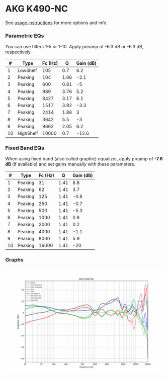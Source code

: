 # AKG K490-NC
See [usage instructions](https://github.com/jaakkopasanen/AutoEq#usage) for more options and info.

### Parametric EQs
You can use filters 1-5 or 1-10. Apply preamp of -6.3 dB or -6.3 dB, respectively.

|   # | Type      |   Fc (Hz) |    Q |   Gain (dB) |
|-----|-----------|-----------|------|-------------|
|   1 | LowShelf  |       105 | 0.7  |         6.2 |
|   2 | Peaking   |       104 | 1.06 |        -2.1 |
|   3 | Peaking   |       600 | 0.81 |        -5   |
|   4 | Peaking   |       989 | 3.76 |         5.2 |
|   5 | Peaking   |      8427 | 3.17 |         6.1 |
|   6 | Peaking   |      1517 | 3.92 |        -3.3 |
|   7 | Peaking   |      2414 | 1.88 |         3   |
|   8 | Peaking   |      3642 | 5.5  |        -3   |
|   9 | Peaking   |      9662 | 2.05 |         6.2 |
|  10 | HighShelf |     10000 | 0.7  |       -12.6 |

### Fixed Band EQs
When using fixed band (also called graphic) equalizer, apply preamp of **-7.6 dB** (if available) and set gains manually with these parameters.

|   # | Type    |   Fc (Hz) |    Q |   Gain (dB) |
|-----|---------|-----------|------|-------------|
|   1 | Peaking |        31 | 1.41 |         6.8 |
|   2 | Peaking |        62 | 1.41 |         3.7 |
|   3 | Peaking |       125 | 1.41 |        -0.6 |
|   4 | Peaking |       250 | 1.41 |        -0.7 |
|   5 | Peaking |       500 | 1.41 |        -5.3 |
|   6 | Peaking |      1000 | 1.41 |         0.8 |
|   7 | Peaking |      2000 | 1.41 |         0.2 |
|   8 | Peaking |      4000 | 1.41 |        -1.1 |
|   9 | Peaking |      8000 | 1.41 |         5.9 |
|  10 | Peaking |     16000 | 1.41 |       -20   |

### Graphs
![](./AKG%20K490-NC.png)
